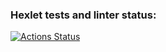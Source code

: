 ### Hexlet tests and linter status:
[![Actions Status](https://github.com/Rrudger/layout-designer-project-lvl2/workflows/hexlet-check/badge.svg)](https://github.com/Rrudger/layout-designer-project-lvl2/actions)